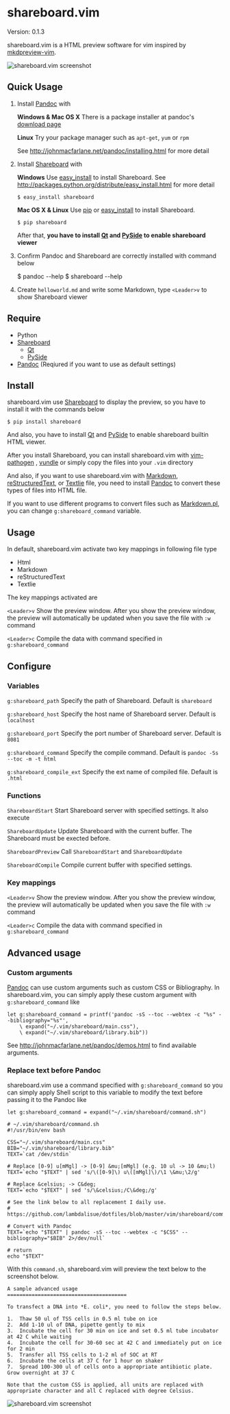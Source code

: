 shareboard.vim
=============================================================================

Version:   0.1.3

shareboard.vim is a HTML preview software for vim inspired by [mkdpreview-vim][].

![shareboard.vim screenshot](https://raw.github.com/lambdalisue/shareboard.vim/master/static/screenshot001.png "Screenshot")

[mkdpreview-vim]: https://github.com/mattn/mkdpreview-vim


Quick Usage
-----------------------------------------------------------------------------

1.  Install [Pandoc][] with

    **Windows & Mac OS X**
    There is a package installer at pandoc's
    [download page](http://code.google.com/p/pandoc/downloads/list)

    **Linux**
    Try your package manager such as `apt-get`, `yum` or `rpm`

    See http://johnmacfarlane.net/pandoc/installing.html for more detail

2.  Install [Shareboard][] with

    **Windows**
    Use [easy_install][] to install Shareboard. See
    http://packages.python.org/distribute/easy_install.html for more detail

        $ easy_install shareboard

    **Mac OS X & Linux**
    Use [pip][] or [easy_install][] to install Shareboard.

        $ pip shareboard

    After that, **you have to install [Qt][] and [PySide][] to enable shareboard viewer**

3.  Confirm Pandoc and Shareboard are correctly installed with command below

    $ pandoc --help
    $ shareboard --help

4.  Create `helloworld.md` and write some Markdown, type `<Leader>v` to show
    Shareboard viewer

[easy_install]: http://packages.python.org/distribute/easy_install.html
[pip]: http://www.pip-installer.org/en/latest/
[Qt]: http://qt.digia.com/
[PySide]: http://qt-project.org/wiki/PySide


Require
-----------------------------------------------------------------------------
-   Python
-   [Shareboard][]
    -   [Qt][]
    -   [PySide][]
-   [Pandoc][] (Reqiured if you want to use as default settings)

Install
-----------------------------------------------------------------------------

shareboard.vim use [Shareboard][] to display the preview, so you have to install
it with the commands below

    $ pip install shareboard

And also, you have to install [Qt][] and [PySide][] to enable shareboard
builtin HTML viewer.

After you install Shareboard, you can install shareboard.vim with [vim-pathogen][]
, [vundle][] or simply copy the files into your `.vim` directory

And also, if you want to use shareboard.vim with [Markdown][],
[reStructuredText][], or [Textlie][] file, you need to install [Pandoc][] to
convert these types of files into HTML file.

If you want to use different programs to convert files such as [Markdown.pl][],
you can change `g:shareboard_command` variable.

[Shareboard]: https://github.com/lambdalisue/Shareboard
[vim-pathogen]: https://github.com/tpope/vim-pathogen
[vundle]: https://github.com/gmarik/vundle
[Markdown]: http://daringfireball.net/projects/markdown/
[reStructuredText]: http://docutils.sourceforge.net/rst.html
[Textlie]: http://textile.thresholdstate.com/
[Pandoc]: http://johnmacfarlane.net/pandoc/
[Markdown.pl]: http://search.cpan.org/~sekimura/Text-Markdown-Discount-0.04/xt/MarkdownXS.pl

Usage
-----------------------------------------------------------------------------

In default, shareboard.vim activate two key mappings in following file type

-   Html
-   Markdown
-   reStructuredText
-   Textlie

The key mappings activated are

`<Leader>v`
Show the preview window. After you show the preview window, the preview
will automatically be updated when you save the file with `:w` command

`<Leader>c`
Compile the data with command specified in `g:shareboard_command`


Configure
-----------------------------------------------------------------------------

### Variables

`g:shareboard_path`
Specify the path of Shareboard. Default is `shareboard`

`g:shareboard_host`
Specify the host name of Shareboard server. Default is `localhost`

`g:shareboard_port`
Specify the port number of Shareboard server. Default is `8081`

`g:shareboard_command`
Specify the compile command. Default is `pandoc -Ss --toc -m -t html`

`g:shareboard_compile_ext`
Specify the ext name of compiled file. Default is `.html`


### Functions

`ShareboardStart`
Start Shareboard server with specified settings. It also execute

`ShareboardUpdate`
Update Shareboard with the current buffer. The Shareboard must be exected
before.

`ShareboardPreview`
Call `ShareboardStart` and `ShareboardUpdate`

`ShareboardCompile`
Compile current buffer with specified settings.


### Key mappings

`<Leader>v`
Show the preview window. After you show the preview window, the preview
will automatically be updated when you save the file with `:w` command

`<Leader>c`
Compile the data with command specified in `g:shareboard_command`


Advanced usage
-----------------------------------------------------------------------------

### Custom arguments
[Pandoc][] can use custom arguments such as custom CSS or Bibliography.
In shareboard.vim, you can simply apply these custom argument with
`g:shareboard_command` like

    let g:shareboard_command = printf('pandoc -sS --toc --webtex -c "%s" --bibliography="%s"',
        \ expand("~/.vim/shareboard/main.css"),
        \ expand("~/.vim/shareboard/library.bib"))

See http://johnmacfarlane.net/pandoc/demos.html to find available arguments.


### Replace text before Pandoc
shareboard.vim use a command specified with `g:shareboard_command` so you can
simply apply Shell script to this variable to modify the text before passing it
to the Pandoc like

    let g:shareboard_command = expand("~/.vim/shareboard/command.sh")

    # ~/.vim/shareboard/command.sh
    #!/usr/bin/env bash

    CSS="~/.vim/shareboard/main.css"
    BIB="~/.vim/shareboard/library.bib"
    TEXT=`cat /dev/stdin`

    # Replace [0-9] u[mMgl] -> [0-9] &mu;[mMgl] (e.g. 10 ul -> 10 &mu;l)
    TEXT=`echo "$TEXT" | sed 's/\([0-9]\) u\([mMgl]\)/\1 \&mu;\2/g'

    # Replace &celsius; -> C&deg;
    TEXT=`echo "$TEXT" | sed 's/\&celsius;/C\&deg;/g'

    # See the link below to all replacement I daily use.
    # https://github.com/lambdalisue/dotfiles/blob/master/vim/shareboard/command.sh

    # Convert with Pandoc
    TEXT=`echo "$TEXT" | pandoc -sS --toc --webtex -c "$CSS" --bibliography="$BIB" 2>/dev/null`

    # return
    echo "$TEXT"

With this `command.sh`, shareboard.vim will preview the text below to the screenshot below.

    A sample advanced usage
    =======================================

    To transfect a DNA into *E. coli*, you need to follow the steps below.

    1.  Thaw 50 ul of TSS cells in 0.5 ml tube on ice
    2.  Add 1-10 ul of DNA, pipette gently to mix
    3.  Incubate the cell for 30 min on ice and set 0.5 ml tube incubator at 42 C while waiting
    4.  Incubate the cell for 30-60 sec at 42 C and immediately put on ice for 2 min
    5.  Transfer all TSS cells to 1-2 ml of SOC at RT
    6.  Incubate the cells at 37 C for 1 hour on shaker
    7.  Spread 100-300 ul of cells onto a appropriate antibiotic plate. Grow overnight at 37 C

    Note that the custom CSS is applied, all units are replaced with appropriate character and all C replaced with degree Celsius.

![shareboard.vim screenshot](https://raw.github.com/lambdalisue/shareboard.vim/master/static/screenshot002.png "Screenshot")
